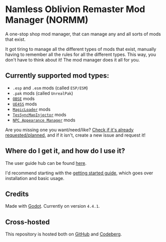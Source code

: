 # Namless Oblivion Remaster Mod Manager (NORMM)

A one-stop shop mod manager, that can manage any and all sorts of mods that exist.

It got tiring to manage all the different types of mods that exist, manually having to remember all the rules for all the different types. This way, you don't have to think about it! The mod manager does it all for you.

## Currently supported mod types:
* `.esp` and `.esm` mods (called `ESP/ESM`)
* `.pak` mods (called `UnrealPak`)
* [`OBSE`](https://www.nexusmods.com/oblivionremastered/mods/282) mods
* [`UE4SS`](https://www.nexusmods.com/oblivionremastered/mods/32) mods
* [`MagicLoader`](https://www.nexusmods.com/oblivionremastered/mods/1966) mods
* [`TesSyncMapInjector`](https://www.nexusmods.com/oblivionremastered/mods/1272) mods
* [`NPC Appearance Manager`](https://www.nexusmods.com/oblivionremastered/mods/2345) mods

Are you missing one you want/need/like? [Check if it's already requested/planned](https://github.com/TheNamlessGuy/oblivion-remaster-mod-manager/issues?q=is%3Aissue%20state%3Aopen%20label%3A%22new%20mod%20type%22), and if it isn't, create a new issue and request it!

## Where do I get it, and how do I use it?
The user guide hub can be found [here](/docs/README.md).

I'd recommend starting with the [getting started guide](/docs/getting-started.md), which goes over installation and basic usage.

## Credits
Made with [Godot](https://godotengine.org/). Currently on version `4.4.1`.

## Cross-hosted
This repository is hosted both on [GitHub](https://github.com/TheNamlessGuy/oblivion-remaster-mod-manager) and [Codeberg](https://codeberg.org/TheNamlessGuy/oblivion-remaster-mod-manager).
